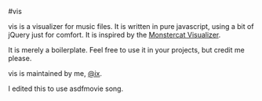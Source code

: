 #vis

vis is a visualizer for music files. It is written in pure javascript, using a bit of jQuery just for comfort. It is inspired by the [Monstercat Visualizer](http://youtube.com/Monstercat).

It is merely a boilerplate. Feel free to use it in your projects, but credit me please.

vis is maintained by me, [@ix](http://github.com/ix).

I edited this to use asdfmovie song.